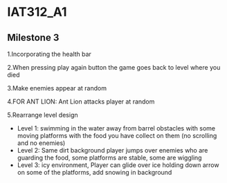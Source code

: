 # IAT312_A1

<h2>Milestone 3</h2>

1.Incorporating the health bar<br>

2.When pressing play again button the game goes back to level where you died<br>

3.Make enemies appear at random<br>

4.FOR ANT LION: Ant Lion attacks player at random<br>

5.Rearrange level design<br>


<ul>
  <li>Level 1: swimming in the water away from barrel obstacles with some moving platforms with the food you have collect on them (no scrolling and no enemies) </li>
  <li>Level 2: Same dirt background player jumps over enemies who are guarding the food, some platforms are stable, some are wiggling</li>
  <li>Level 3: icy environment, Player can glide over ice holding down arrow on some of the platforms, add snowing in background</li>
</ul>
